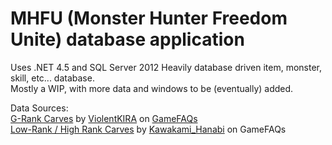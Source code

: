 MHFU (Monster Hunter Freedom Unite) database application
==========================================================

Uses .NET 4.5 and SQL Server 2012
Heavily database driven item, monster, skill, etc... database.  
Mostly a WIP, with more data and windows to be (eventually) added.

Data Sources:  
[G-Rank Carves](http://www.gamefaqs.com/psp/943356-monster-hunter-freedom-unite/faqs/55031) by [ViolentKIRA](http://www.gamefaqs.com/users/VioletKIRA/) on [GameFAQs](http://gamefaqs.com)  
[Low-Rank / High Rank Carves](http://www.gamefaqs.com/psp/934395-monster-hunter-freedom-2/faqs/50172) by [Kawakami_Hanabi](http://www.gamefaqs.com/users/Kawakami_Hanabi/contributions) on GameFAQs
